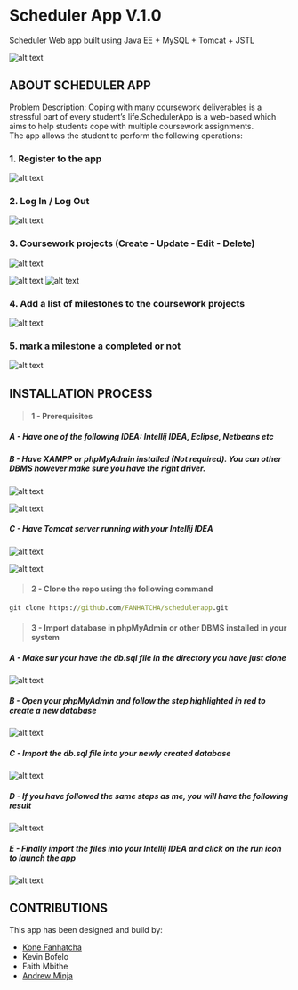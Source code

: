 # **Scheduler App V.1.0**

Scheduler Web app built using Java EE + MySQL + Tomcat + JSTL 

![alt text](testing_screenshots/logout.png)

## ABOUT SCHEDULER APP
Problem Description: Coping with many coursework deliverables is a stressful part of every student’s life.SchedulerApp is a web-based which aims to help students cope with multiple coursework assignments.  
The app allows the student to perform the following operations:
### 1. Register to the app
![alt text](testing_screenshots/register_page.PNG)

### 2. Log In / Log Out
![alt text](testing_screenshots/login.PNG)

### 3. Coursework projects (Create - Update - Edit - Delete)
![alt text](testing_screenshots/logout.png)

![alt text](testing_screenshots/create_new_coursework.PNG)
![alt text](testing_screenshots/edit_coursework.PNG)

### 4. Add a list of milestones to the coursework projects
![alt text](testing_screenshots/added_milestones.PNG)

### 5. mark a milestone a completed or not
![alt text](testing_screenshots/markAsCompleted.PNG)

## INSTALLATION PROCESS
> #### 1 - Prerequisites
##### A - Have one of the following IDEA: Intellij IDEA, Eclipse, Netbeans etc
##### B - Have XAMPP or phpMyAdmin installed (Not required). You can other DBMS however make sure you have the right driver.

![alt text](testing_screenshots/xampp.PNG)

![alt text](testing_screenshots/phpmyadmin.PNG)

##### C -  Have Tomcat server running with your Intellij IDEA

![alt text](testing_screenshots/tomcat.PNG)

![alt text](testing_screenshots/tomcat_deployment.PNG)

> #### 2 - Clone the repo using the following command
```cmd
git clone https://github.com/FANHATCHA/schedulerapp.git
```
 > #### 3 - Import database in phpMyAdmin or other DBMS installed in your system
 ##### A - Make sur your have the **db.sql** file in the directory you have just clone
 
 ![alt text](testing_screenshots/db_location.PNG)
 
 ##### B - Open your phpMyAdmin and follow the step highlighted in red to create a new database
 ![alt text](testing_screenshots/create_db_name.PNG)
 
 ##### C - Import the **db.sql** file into your newly created database
 
![alt text](testing_screenshots/browse_sql.PNG)

##### D - If you have followed the same steps as me, you will have the following result

![alt text](testing_screenshots/result_after_importing.PNG)
 
##### E - Finally import the files into your Intellij IDEA and click on the run icon to launch the app

![alt text](testing_screenshots/browse_intelij.PNG)

## CONTRIBUTIONS
This app has been designed and build by:

+ [Kone Fanhatcha ](https://www.linkedin.com/in/konefanhatcha/)
+ Kevin Bofelo
+ Faith Mbithe
+ [Andrew Minja ](https://www.linkedin.com/in/andrew-minja-728a92ba/)